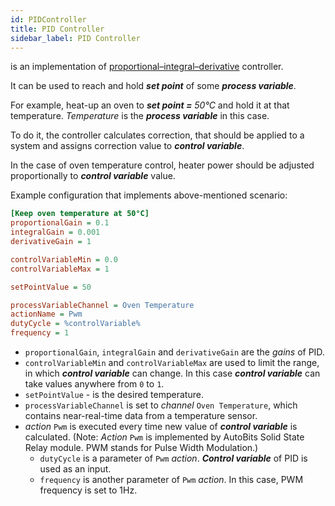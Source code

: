 ```yaml
---
id: PIDController
title: PID Controller
sidebar_label: PID Controller
---
```


is an implementation of <a href="https://en.wikipedia.org/wiki/PID_controller" title="Wikipedia article about PID controller" target="_blank">proportional–integral–derivative</a> controller.

It can be used to reach and hold ***set point*** of some ***process variable***.

For example, heat-up an oven to ***set point =*** *50°C* and hold it at that temperature. *Temperature* is the ***process variable*** in this case.

To do it, the controller calculates correction, that should be applied to a system and assigns correction value to ***control variable***. 

In the case of oven temperature control, heater power should be adjusted proportionally to ***control variable*** value.

Example configuration that implements above-mentioned scenario:

```ini
[Keep oven temperature at 50°C]
proportionalGain = 0.1
integralGain = 0.001
derivativeGain = 1

controlVariableMin = 0.0
controlVariableMax = 1

setPointValue = 50

processVariableChannel = Oven Temperature
actionName = Pwm
dutyCycle = %controlVariable%
frequency = 1
```

- `proportionalGain`, `integralGain` and  `derivativeGain` are the *gains* of PID.
- `controlVariableMin` and `controlVariableMax` are used to limit the range, in which ***control variable*** can change. In this case ***control variable*** can take values anywhere from `0` to `1`.
- `setPointValue` - is the desired temperature.
- `processVariableChannel` is set to *channel* `Oven Temperature`, which contains near-real-time data from a temperature sensor.
- *action* `Pwm` is executed every time new value of ***control variable*** is calculated. (Note: *Action* `Pwm` is implemented by AutoBits Solid State Relay module. PWM stands for Pulse Width Modulation.)
	- `dutyCycle` is a parameter of `Pwm` *action*. ***Control variable*** of PID is used as an input.
	- `frequency` is another parameter of `Pwm` *action*. In this case, PWM frequency is set to 1Hz.